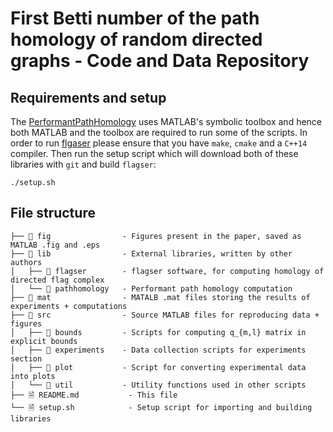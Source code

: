 # First Betti number of the path homology of random directed graphs - Code and Data Repository

## Requirements and setup
The [PerformantPathHomology](https://github.com/SteveHuntsmanBAESystems/PerformantPathHomology) uses MATLAB's symbolic toolbox and hence both MATLAB and the toolbox are required to run some of the scripts.
In order to run [flgaser](https://github.com/luetge/flagser) please ensure that you have `make`, `cmake` and a `C++14` compiler.
Then run the setup script which will download both of these libraries with `git` and build `flagser`:
```
./setup.sh
```

## File structure
```
├── 📁 fig                - Figures present in the paper, saved as MATLAB .fig and .eps
├── 📁 lib                - External libraries, written by other authors
│   ├── 📁 flagser        - flagser software, for computing homology of directed flag complex
│   └── 📁 pathhomology   - Performant path homology computation
├── 📁 mat                - MATALB .mat files storing the results of experiments + computations
├── 📁 src                - Source MATLAB files for reproducing data + figures
│   ├── 📁 bounds         - Scripts for computing q_{m,l} matrix in explicit bounds
│   ├── 📁 experiments    - Data collection scripts for experiments section
│   ├── 📁 plot           - Script for converting experimental data into plots
│   └── 📁 util           - Utility functions used in other scripts
├── 🗎 README.md           - This file
└── 🗎 setup.sh            - Setup script for importing and building libraries
```
